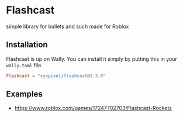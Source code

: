 # Flashcast

simple library for bullets and such made for Roblox

## Installation

Flashcast is up on Wally. You can install it simply by putting this in your `wally.toml` file

```toml
Flashcast = "synpixel/flashcast@2.3.0"
```

## Examples

- https://www.roblox.com/games/17247702703/Flashcast-Rockets
